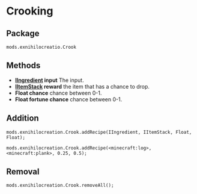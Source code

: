 # Crooking

## Package
```zenscirpt
mods.exnihilocreatio.Crook
```
## Methods

- **[IIngredient](/Vanilla/Variable_Types/IIngredient/) input** The input.
- **[IItemStack](/Vanilla/Items/IItemStack/) reward** the item that has a chance to drop.
- **Float chance** chance between 0-1.
- **Float fortune chance** chance between 0-1.

## Addition

```zenscript
mods.exnihilocreation.Crook.addRecipe(IIngredient, IItemStack, Float, Float);

mods.exnihilocreation.Crook.addRecipe(<minecraft:log>, <minecraft:plank>, 0.25, 0.5);
```

## Removal 

```zenscript
mods.exnihilocreation.Crook.removeAll();
```